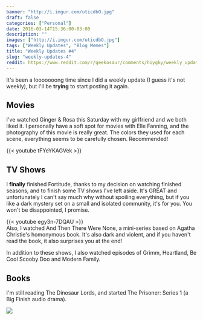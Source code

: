```yaml
---
banner: "http://i.imgur.com/uticdbO.jpg"
draft: false
categories: ["Personal"]
date: 2016-03-14T15:36:00-03:00
description: ""
images: ["http://i.imgur.com/uticdbO.jpg"]
tags: ["Weekly Updates", "Blog Memes"]
title: "Weekly Updates #4"
slug: "weekly-updates-4"
reddit: https://www.reddit.com/r/geekosaur/comments/hiygky/weekly_updates_4/
---
```


It's been a looooooong time since I did a weekly update (I guess it's not weekly), but I'll be __trying__ to start posting it again.

<!--more-->

## Movies

I've watched Ginger & Rosa this Saturday with my girlfriend and we both liked it. 
I personally have a soft spot for movies with Elle Fanning, and the photography of this movie is really great. 
The colors they used for each scene, everything seems to be carefully chosen. Recommended!

{{< youtube tFYeYKAGVek >}}

## TV Shows

I __finally__ finished Fortitude, thanks to my decision on watching finished seasons, 
and to finish some TV shows I've left aside. 
It's GREAT and unfortunately I can't say much why without spoiling everything, 
but if you like a dark mystery set on a small and isolated community, it's for you. You won't be disappointed, I promise.

{{< youtube egy3n-7DQAU >}}  
Also, I watched And Then There Were None, a mini-series based on Agatha Christie's homonymous book. 
It's also dark and violent, and if you haven't read the book, it also surprises you at the end!

In addition to these shows, I also watched episodes of Grimm, Heartland, Be Cool Scooby Doo and Modern Family.

## Books

I'm still reading The Dinosaur Lords, and started The Prisoner: Series 1 (a Big Finish audio drama).

<a href="http://www.bookdepository.com/The-Prisoner-Series-1-Nicholas-Briggs-Jamie-Robertson-Iain-Meadows-Tom-Webster/9781781785614?a_aid=thiagomgd">
<img src="http://i.imgur.com/AoH1i4e.jpg" class="img-medium"></a>

<!-- ## Anime

Beyond this season's anime, I also started watching Rokka no Yuusha, which I did a first impressions post 
[here](http://www.generalfalcon.com/2016/03/first-impressions-rokka-no-yuusha.html). -->
